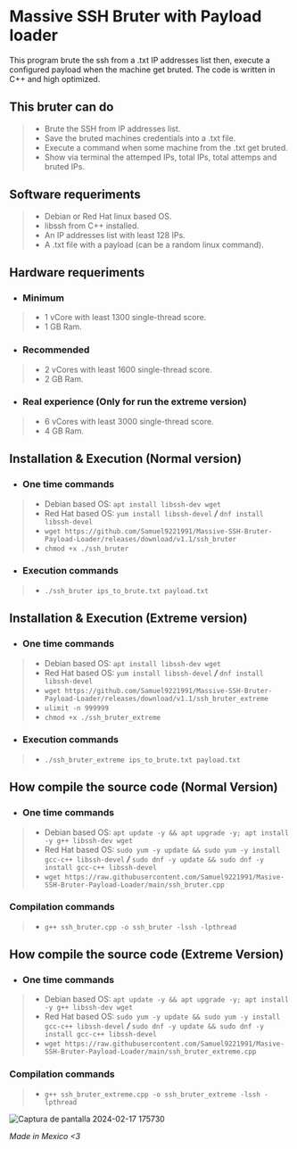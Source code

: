 # Massive SSH Bruter with Payload loader
This program brute the ssh from a .txt IP addresses list then, execute a configured payload when the machine get bruted. The code is written in C++ and high optimized.

## This bruter can do
> - Brute the SSH from IP addresses list.
> - Save the bruted machines credentials into a .txt file.
> - Execute a command when some machine from the .txt get bruted.
> - Show via terminal the attemped IPs, total IPs, total attemps and bruted IPs.


## Software requeriments
> - Debian or Red Hat linux based OS.
> - libssh from C++ installed.
> - An IP addresses list with least 128 IPs.
> - A .txt file with a payload (can be a random linux command).


## Hardware requeriments
- ### Minimum
> - 1 vCore with least 1300 single-thread score.
> - 1 GB Ram.
- ### Recommended
> - 2 vCores with least 1600 single-thread score.
> - 2 GB Ram.
- ### Real experience (Only for run the extreme version)
> - 6 vCores with least 3000 single-thread score.
> - 4 GB Ram.


## Installation & Execution (Normal version)
- ### One time commands
> - Debian based OS: `apt install libssh-dev wget`
> - Red Hat based OS: `yum install libssh-devel` ***/*** `dnf install libssh-devel`
> - `wget https://github.com/Samuel9221991/Massive-SSH-Bruter-Payload-Loader/releases/download/v1.1/ssh_bruter`
> - `chmod +x ./ssh_bruter`

- ### Execution commands
> - `./ssh_bruter ips_to_brute.txt payload.txt`


## Installation & Execution (Extreme version)
- ### One time commands
> - Debian based OS: `apt install libssh-dev wget`
> - Red Hat based OS: `yum install libssh-devel` ***/*** `dnf install libssh-devel`
> - `wget https://github.com/Samuel9221991/Massive-SSH-Bruter-Payload-Loader/releases/download/v1.1/ssh_bruter_extreme`
> - `ulimit -n 999999`
> - `chmod +x ./ssh_bruter_extreme`

- ### Execution commands
> - `./ssh_bruter_extreme ips_to_brute.txt payload.txt`


## How compile the source code (Normal Version)
- ### One time commands
> - Debian based OS: `apt update -y && apt upgrade -y; apt install -y g++ libssh-dev wget`
> - Red Hat based OS: `sudo yum -y update && sudo yum -y install gcc-c++ libssh-devel` ***/*** `sudo dnf -y update && sudo dnf -y install gcc-c++ libssh-devel`
> - `wget https://raw.githubusercontent.com/Samuel9221991/Masive-SSH-Bruter-Payload-Loader/main/ssh_bruter.cpp`

### Compilation commands
> - `g++ ssh_bruter.cpp -o ssh_bruter -lssh -lpthread`


## How compile the source code (Extreme Version)
- ### One time commands
> - Debian based OS: `apt update -y && apt upgrade -y; apt install -y g++ libssh-dev wget`
> - Red Hat based OS: `sudo yum -y update && sudo yum -y install gcc-c++ libssh-devel` ***/*** `sudo dnf -y update && sudo dnf -y install gcc-c++ libssh-devel`
> - `wget https://raw.githubusercontent.com/Samuel9221991/Masive-SSH-Bruter-Payload-Loader/main/ssh_bruter_extreme.cpp`

### Compilation commands
> - `g++ ssh_bruter_extreme.cpp -o ssh_bruter_extreme -lssh -lpthread`



![Captura de pantalla 2024-02-17 175730](https://github.com/Samuel9221991/Masive-SSH-Bruter-Payload-Loader/assets/84253067/1d1f1877-7c72-4bb5-982a-54ead5d1894b)

*Made in Mexico <3*

